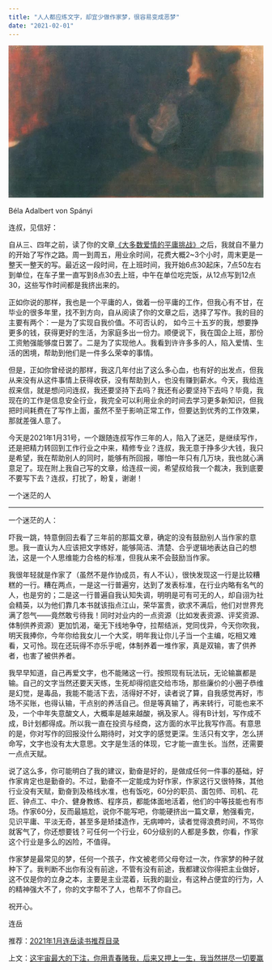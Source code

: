 ```yaml
---
title: "人人都应练文字，却宜少做作家梦，很容易变成恶梦"
date: "2021-02-01"
---
```


![连岳文章](images/连岳文章picture.jpg)

Béla Adalbert von Spányi

  

连叔，见信好：

  

自从三、四年之前，读了你的文章[《大多数爱情的平庸挑战》](http://mp.weixin.qq.com/s?__biz=MjM5NDU0Mjk2MQ==&mid=2651626747&idx=1&sn=d4f9c86068f9b3cf3c6816a117d87b95&chksm=bd7e18e58a0991f34c721c05bebfc51e42e59e038845033955fd976abc1021c47bab6932c557&scene=21#wechat_redirect)之后，我就自不量力的开始了写作之路。周一到周五，用业余时间，花费大概2~3个小时，周末更是一整天一整天的写。最近这一段时间，在上班时间，我开始6点30起床，7点50左右到单位，在车子里一直写到8点30去上班，中午在单位吃完饭，从12点写到12点30，这些写作时间都是我挤出来的。

  

正如你说的那样，我也是一个平庸的人，做着一份平庸的工作，但我心有不甘，在毕业的很多年里，找不到方向，自从阅读了你的文章之后，选择了写作。我的目的主要有两个：一是为了实现自我价值。不可否认的， 如今三十五岁的我，想要挣更多的钱，获得更好的生活，为家庭多出一份力。顺便说下，我在国企上班，那份工资勉强能够度日罢了。二是为了实现他人。我看到许许多多的人，陷入爱情、生活的困境，帮助到他们是一件多么荣幸的事情。

  

但是，正如你曾经说的那样，我这几年付出了这么多心血，也有好的出发点，但我从来没有从这件事情上获得收获，没有帮助到人，也没有赚到薪水。今天，我给连叔来信，就是想问问连叔，我还要坚持下去吗？我还有必要坚持下去吗？毕竟，我现在的工作是信息安全行业，我完全可以利用业余的时间去学习更多新知识，但我把时间耗费在了写作上面，虽然不至于影响正常工作，但要达到优秀的工作效果，那就差强人意了。

  

今天是2021年1月31号，一个跟随连叔写作三年的人，陷入了迷茫，是继续写作，还是把精力转回到工作行业之中来，精修专业？连叔，我无意于挣多少大钱，我只是希望，我在帮助别人的同时，能够有所回报，哪怕一年只有几万块，我也就心满意足了。现在附上我自己写的文章，给连叔一阅，希望叔给我一个裁决，我到底要不要写下去？连叔，打扰了，盼复，谢谢！

  

一个迷茫的人

  

* * *

  

一个迷茫的人：

  

吓我一跳，特意倒回去看了三年前的那篇文章，确定的没有鼓励别人当作家的意思。我一直认为人应该把文字练好，能够简洁、清楚、合乎逻辑地表达自己的想法，这是一个人思维能力合格的标准，但我从来不会鼓励当作家。

  

我很年轻就是作家了（虽然不是作协成员，有人不认），很快发现这一行是比较糟糕的一行。糟在两点，一是这一行普遍穷，达到了发表标准，在行业内略有名气的人，也是穷的；二是这一行普遍自我认知失调，明明是可有可无的人，却自诩为社会精英，以为他们靠几本书就该指点江山，荣华富贵，欲求不满后，他们对世界充满了怨气——竟然敢亏待我！同时对业内的一点资源（比如发表资源、评奖资源、体制供养资源）更加饥渴，毫无下线地争夺，拉帮结派，党同伐异，今天你吹我，明天我捧你，今年你给我女儿一个大奖，明年我让你儿子当一个主编，吃相又难看，又可怜。现在还玩得不亦乐乎呢，体制养着一堆作家，真是双输，害了供养者，也害了被供养者。

  

我早早知道，自己再爱文字，也不能赌这一行。按照现有玩法玩，无论输赢都是输。自己的文字当然还要天天练，生死却得彻底交给市场，那些廉价的小圈子恭维是幻觉，是毒品，我能不能活下去，活得好不好，读者说了算，自我感觉再好，市场不买账，也得认输，干点别的养活自己。但是等真输了，再来转行，可能也来不及，一个中年失意酸文人，大概率是越来越酸，祸及家人。得有B计划，写作成不成，B计划都得成。所以我一直在投资与经商，这方面的水平比我写作高。有意思的是，你对写作的回报没什么期待时，对文字的感觉更深。生活只有文字，怎么拼命写，文字也没有太大意思。文字是生活的体现，它才能一直生长。当然，还需要一点点天赋。

  

说了这么多，你可能明白了我的建议，勤奋是好的，是做成任何一件事的基础，好作家肯定也是勤奋的。不过，勤奋不一定能成为好作家，作家这行又很特殊，其他行业没有天赋，勤奋到及格线水准，也有饭吃，60分的职员、面包师、司机、花匠、钟点工、中介、健身教练、程序员，都能体面地活着，他们的中等技能也有市场。作家60分，反而最尴尬，说你不能写吧，你能硬挤出一篇文章，勉强看完，见识平庸、平淡无奇，甚至多是矫揉造作，无病呻吟，读者觉得浪费时间，不骂你就客气了，你还想要钱？可任何一个行业，60分级别的人都是多数，你看，作家这个行业是多么的凶险，不值得。

  

作家梦是最常见的梦，任何一个孩子，作文被老师父母夸过一次，作家梦的种子就种下了。我判断不出你有没有前途，不管有没有前途，我都建议你得把主业做好，这不仅是你的立身之本，主要是主业混着，玩我的副业，有这种占便宜的行为，人的精神强大不了，你的文字帮不了人，也帮不了你自己。

  

祝开心。

  

连岳

  

推荐：[2021年1月连岳读书推荐目录](http://mp.weixin.qq.com/s?__biz=MjM5NDU0Mjk2MQ==&mid=2651679168&idx=2&sn=77ea2340edc5cb727e51c684dde5284c&chksm=bd7fedde8a0864c86adf0ddccc6dae1ef4cb9770a0d879ab5f65b73e026e64effdfa68b84e2f&scene=21#wechat_redirect)  

上文：[这宇宙最大的下注，你用青春赌我，后来又押上一生，我当然拼尽一切要赢](http://mp.weixin.qq.com/s?__biz=MjM5NDU0Mjk2MQ==&mid=2651679168&idx=1&sn=ac2cbb1c4dbd47a1b7d17def9933e6a4&chksm=bd7fedde8a0864c88a947352c2e7597e0cdb4682c42de64d964c69444362668018b965e79720&scene=21#wechat_redirect)
